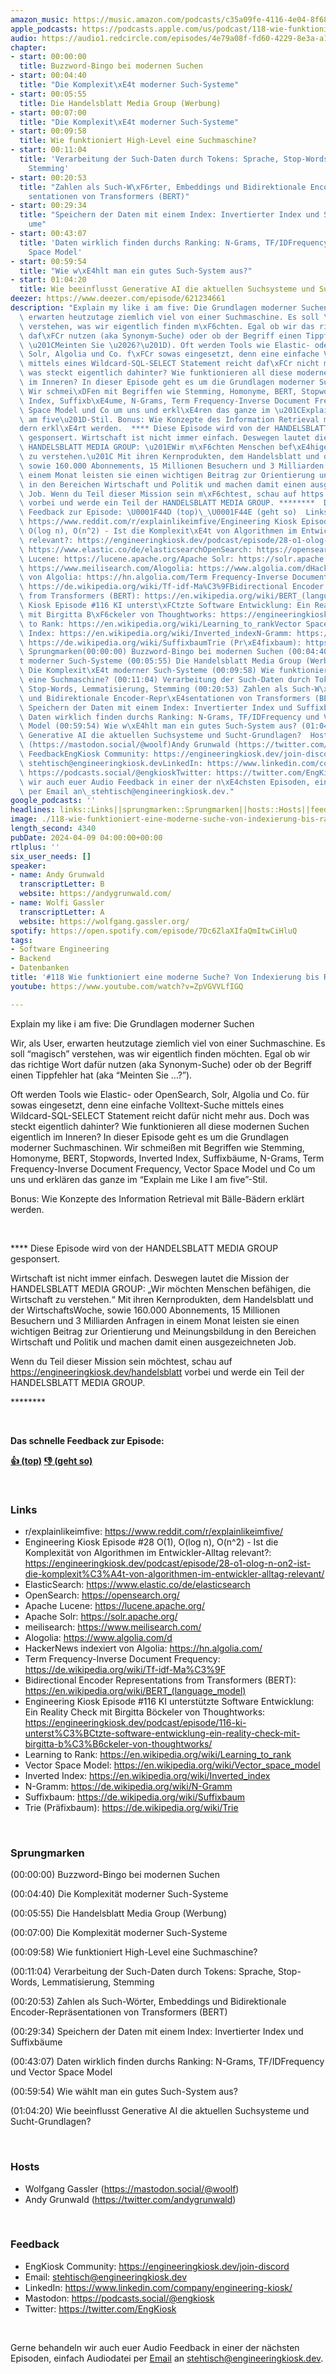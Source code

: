 ```yaml
---
amazon_music: https://music.amazon.com/podcasts/c35a09fe-4116-4e04-8f68-77d61b112e46/episodes/887584b2-f9ff-4b60-9351-71838e5d75bf/engineering-kiosk-118-wie-funktioniert-eine-moderne-suche-von-indexierung-bis-ranking
apple_podcasts: https://podcasts.apple.com/us/podcast/118-wie-funktioniert-eine-moderne-suche-von-indexierung/id1603082924?i=1000651847129&uo=4
audio: https://audio1.redcircle.com/episodes/4e79a08f-fd60-4229-8e3a-a1ff36c6e7d0/stream.mp3
chapter:
- start: 00:00:00
  title: Buzzword-Bingo bei modernen Suchen
- start: 00:04:40
  title: "Die Komplexit\xE4t moderner Such-Systeme"
- start: 00:05:55
  title: Die Handelsblatt Media Group (Werbung)
- start: 00:07:00
  title: "Die Komplexit\xE4t moderner Such-Systeme"
- start: 00:09:58
  title: Wie funktioniert High-Level eine Suchmaschine?
- start: 00:11:04
  title: 'Verarbeitung der Such-Daten durch Tokens: Sprache, Stop-Words, Lemmatisierung,
    Stemming'
- start: 00:20:53
  title: "Zahlen als Such-W\xF6rter, Embeddings und Bidirektionale Encoder-Repr\xE4\
    sentationen von Transformers (BERT)"
- start: 00:29:34
  title: "Speichern der Daten mit einem Index: Invertierter Index und Suffixb\xE4\
    ume"
- start: 00:43:07
  title: 'Daten wirklich finden durchs Ranking: N-Grams, TF/IDFrequency und Vector
    Space Model'
- start: 00:59:54
  title: "Wie w\xE4hlt man ein gutes Such-System aus?"
- start: 01:04:20
  title: Wie beeinflusst Generative AI die aktuellen Suchsysteme und Sucht-Grundlagen?
deezer: https://www.deezer.com/episode/621234661
description: "Explain my like i am five: Die Grundlagen moderner Suchen Wir, als User,\
  \ erwarten heutzutage ziemlich viel von einer Suchmaschine. Es soll \u201Cmagisch\u201D\
  \ verstehen, was wir eigentlich finden m\xF6chten. Egal ob wir das richtige Wort\
  \ daf\xFCr nutzen (aka Synonym-Suche) oder ob der Begriff einen Tippfehler hat (aka\
  \ \u201CMeinten Sie \u2026?\u201D). Oft werden Tools wie Elastic- oder OpenSearch,\
  \ Solr, Algolia und Co. f\xFCr sowas eingesetzt, denn eine einfache Volltext-Suche\
  \ mittels eines Wildcard-SQL-SELECT Statement reicht daf\xFCr nicht mehr aus. Doch\
  \ was steckt eigentlich dahinter? Wie funktionieren all diese modernen Suchen eigentlich\
  \ im Inneren? In dieser Episode geht es um die Grundlagen moderner Suchmaschinen.\
  \ Wir schmei\xDFen mit Begriffen wie Stemming, Homonyme, BERT, Stopwords, Inverted\
  \ Index, Suffixb\xE4ume, N-Grams, Term Frequency-Inverse Document Frequency, Vector\
  \ Space Model und Co um uns und erkl\xE4ren das ganze im \u201CExplain me Like I\
  \ am five\u201D-Stil. Bonus: Wie Konzepte des Information Retrieval mit B\xE4lle-B\xE4\
  dern erkl\xE4rt werden.  **** Diese Episode wird von der HANDELSBLATT MEDIA GROUP\
  \ gesponsert. Wirtschaft ist nicht immer einfach. Deswegen lautet die Mission der\
  \ HANDELSBLATT MEDIA GROUP: \u201EWir m\xF6chten Menschen bef\xE4higen, die Wirtschaft\
  \ zu verstehen.\u201C Mit ihren Kernprodukten, dem Handelsblatt und der WirtschaftsWoche,\
  \ sowie 160.000 Abonnements, 15 Millionen Besuchern und 3 Milliarden Anfragen in\
  \ einem Monat leisten sie einen wichtigen Beitrag zur Orientierung und Meinungsbildung\
  \ in den Bereichen Wirtschaft und Politik und machen damit einen ausgezeichneten\
  \ Job. Wenn du Teil dieser Mission sein m\xF6chtest, schau auf https://engineeringkiosk.dev/handelsblatt\
  \ vorbei und werde ein Teil der HANDELSBLATT MEDIA GROUP. ********  Das schnelle\
  \ Feedback zur Episode: \U0001F44D (top)\_\U0001F44E (geht so)  Linksr/explainlikeimfive:\
  \ https://www.reddit.com/r/explainlikeimfive/Engineering Kiosk Episode #28 O(1),\
  \ O(log n), O(n^2) - Ist die Komplexit\xE4t von Algorithmen im Entwickler-Alltag\
  \ relevant?: https://engineeringkiosk.dev/podcast/episode/28-o1-olog-n-on2-ist-die-komplexit%C3%A4t-von-algorithmen-im-entwickler-alltag-relevant/ElasticSearch:\
  \ https://www.elastic.co/de/elasticsearchOpenSearch: https://opensearch.org/Apache\
  \ Lucene: https://lucene.apache.org/Apache Solr: https://solr.apache.org/meilisearch:\
  \ https://www.meilisearch.com/Alogolia: https://www.algolia.com/dHackerNews indexiert\
  \ von Algolia: https://hn.algolia.com/Term Frequency-Inverse Document Frequency:\
  \ https://de.wikipedia.org/wiki/Tf-idf-Ma%C3%9FBidirectional Encoder Representations\
  \ from Transformers (BERT): https://en.wikipedia.org/wiki/BERT_(language_model)Engineering\
  \ Kiosk Episode #116 KI unterst\xFCtzte Software Entwicklung: Ein Reality Check\
  \ mit Birgitta B\xF6ckeler von Thoughtworks: https://engineeringkiosk.dev/podcast/episode/116-ki-unterst%C3%BCtzte-software-entwicklung-ein-reality-check-mit-birgitta-b%C3%B6ckeler-von-thoughtworks/Learning\
  \ to Rank: https://en.wikipedia.org/wiki/Learning_to_rankVector Space Model: https://en.wikipedia.org/wiki/Vector_space_modelInverted\
  \ Index: https://en.wikipedia.org/wiki/Inverted_indexN-Gramm: https://de.wikipedia.org/wiki/N-GrammSuffixbaum:\
  \ https://de.wikipedia.org/wiki/SuffixbaumTrie (Pr\xE4fixbaum): https://de.wikipedia.org/wiki/Trie\
  \ Sprungmarken(00:00:00) Buzzword-Bingo bei modernen Suchen (00:04:40) Die Komplexit\xE4\
  t moderner Such-Systeme (00:05:55) Die Handelsblatt Media Group (Werbung) (00:07:00)\
  \ Die Komplexit\xE4t moderner Such-Systeme (00:09:58) Wie funktioniert High-Level\
  \ eine Suchmaschine? (00:11:04) Verarbeitung der Such-Daten durch Tokens: Sprache,\
  \ Stop-Words, Lemmatisierung, Stemming (00:20:53) Zahlen als Such-W\xF6rter, Embeddings\
  \ und Bidirektionale Encoder-Repr\xE4sentationen von Transformers (BERT) (00:29:34)\
  \ Speichern der Daten mit einem Index: Invertierter Index und Suffixb\xE4ume (00:43:07)\
  \ Daten wirklich finden durchs Ranking: N-Grams, TF/IDFrequency und Vector Space\
  \ Model (00:59:54) Wie w\xE4hlt man ein gutes Such-System aus? (01:04:20) Wie beeinflusst\
  \ Generative AI die aktuellen Suchsysteme und Sucht-Grundlagen?  HostsWolfgang Gassler\
  \ (https://mastodon.social/@woolf)Andy Grunwald (https://twitter.com/andygrunwald)\
  \ FeedbackEngKiosk Community: https://engineeringkiosk.dev/join-discord\_Email:\
  \ stehtisch@engineeringkiosk.devLinkedIn: https://www.linkedin.com/company/engineering-kiosk/Mastodon:\
  \ https://podcasts.social/@engkioskTwitter: https://twitter.com/EngKiosk Gerne behandeln\
  \ wir auch euer Audio Feedback in einer der n\xE4chsten Episoden, einfach Audiodatei\
  \ per Email an\_stehtisch@engineeringkiosk.dev."
google_podcasts: ''
headlines: links::Links||sprungmarken::Sprungmarken||hosts::Hosts||feedback::Feedback
image: ./118-wie-funktioniert-eine-moderne-suche-von-indexierung-bis-ranking.jpg
length_second: 4340
pubDate: 2024-04-09 04:00:00+00:00
rtlplus: ''
six_user_needs: []
speaker:
- name: Andy Grunwald
  transcriptLetter: B
  website: https://andygrunwald.com/
- name: Wolfi Gassler
  transcriptLetter: A
  website: https://wolfgang.gassler.org/
spotify: https://open.spotify.com/episode/7Dc6ZlaXIfaQmItwCiHluQ
tags:
- Software Engineering
- Backend
- Datenbanken
title: '#118 Wie funktioniert eine moderne Suche? Von Indexierung bis Ranking'
youtube: https://www.youtube.com/watch?v=ZpVGVVLfIGQ

---
```

<p>Explain my like i am five: Die Grundlagen moderner Suchen</p><p>Wir, als User, erwarten heutzutage ziemlich viel von einer Suchmaschine. Es soll “magisch” verstehen, was wir eigentlich finden möchten. Egal ob wir das richtige Wort dafür nutzen (aka Synonym-Suche) oder ob der Begriff einen Tippfehler hat (aka “Meinten Sie …?”).</p><p>Oft werden Tools wie Elastic- oder OpenSearch, Solr, Algolia und Co. für sowas eingesetzt, denn eine einfache Volltext-Suche mittels eines Wildcard-SQL-SELECT Statement reicht dafür nicht mehr aus. Doch was steckt eigentlich dahinter? Wie funktionieren all diese modernen Suchen eigentlich im Inneren? In dieser Episode geht es um die Grundlagen moderner Suchmaschinen. Wir schmeißen mit Begriffen wie Stemming, Homonyme, BERT, Stopwords, Inverted Index, Suffixbäume, N-Grams, Term Frequency-Inverse Document Frequency, Vector Space Model und Co um uns und erklären das ganze im “Explain me Like I am five”-Stil.</p><p>Bonus: Wie Konzepte des Information Retrieval mit Bälle-Bädern erklärt werden.</p><p><br></p><p>**** Diese Episode wird von der HANDELSBLATT MEDIA GROUP gesponsert.</p><p>Wirtschaft ist nicht immer einfach. Deswegen lautet die Mission der HANDELSBLATT MEDIA GROUP: „Wir möchten Menschen befähigen, die Wirtschaft zu verstehen.“ Mit ihren Kernprodukten, dem Handelsblatt und der WirtschaftsWoche, sowie 160.000 Abonnements, 15 Millionen Besuchern und 3 Milliarden Anfragen in einem Monat leisten sie einen wichtigen Beitrag zur Orientierung und Meinungsbildung in den Bereichen Wirtschaft und Politik und machen damit einen ausgezeichneten Job.</p><p>Wenn du Teil dieser Mission sein möchtest, schau auf<a href="https://engineeringkiosk.dev/handelsblatt"> https://engineeringkiosk.dev/handelsblatt</a> vorbei und werde ein Teil der HANDELSBLATT MEDIA GROUP.</p><p>********</p><p><br></p><p><strong>Das schnelle Feedback zur Episode:</strong></p><p><a href="https://api.openpodcast.dev/feedback/118/upvote" rel="nofollow"><strong>👍 (top)</strong></a><strong> </strong><a href="https://api.openpodcast.dev/feedback/118/downvote" rel="nofollow"><strong>👎 (geht so)</strong></a></p><p><br></p><h3 id="links">Links</h3><ul><li>r/explainlikeimfive: <a href="https://www.reddit.com/r/explainlikeimfive/" rel="nofollow">https://www.reddit.com/r/explainlikeimfive/</a></li><li>Engineering Kiosk Episode #28 O(1), O(log n), O(n^2) - Ist die Komplexität von Algorithmen im Entwickler-Alltag relevant?: <a href="https://engineeringkiosk.dev/podcast/episode/28-o1-olog-n-on2-ist-die-komplexit%C3%A4t-von-algorithmen-im-entwickler-alltag-relevant/">https://engineeringkiosk.dev/podcast/episode/28-o1-olog-n-on2-ist-die-komplexit%C3%A4t-von-algorithmen-im-entwickler-alltag-relevant/</a></li><li>ElasticSearch: <a href="https://www.elastic.co/de/elasticsearch" rel="nofollow">https://www.elastic.co/de/elasticsearch</a></li><li>OpenSearch: <a href="https://opensearch.org/" rel="nofollow">https://opensearch.org/</a></li><li>Apache Lucene: <a href="https://lucene.apache.org/" rel="nofollow">https://lucene.apache.org/</a></li><li>Apache Solr: <a href="https://solr.apache.org/" rel="nofollow">https://solr.apache.org/</a></li><li>meilisearch: <a href="https://www.meilisearch.com/" rel="nofollow">https://www.meilisearch.com/</a></li><li>Alogolia: <a href="https://www.algolia.com/d" rel="nofollow">https://www.algolia.com/d</a></li><li>HackerNews indexiert von Algolia: <a href="https://hn.algolia.com/" rel="nofollow">https://hn.algolia.com/</a></li><li>Term Frequency-Inverse Document Frequency: <a href="https://de.wikipedia.org/wiki/Tf-idf-Ma%C3%9F" rel="nofollow">https://de.wikipedia.org/wiki/Tf-idf-Ma%C3%9F</a></li><li>Bidirectional Encoder Representations from Transformers (BERT): <a href="https://en.wikipedia.org/wiki/BERT_(language_model)" rel="nofollow">https://en.wikipedia.org/wiki/BERT_(language_model)</a></li><li>Engineering Kiosk Episode #116 KI unterstützte Software Entwicklung: Ein Reality Check mit Birgitta Böckeler von Thoughtworks: <a href="https://engineeringkiosk.dev/podcast/episode/116-ki-unterst%C3%BCtzte-software-entwicklung-ein-reality-check-mit-birgitta-b%C3%B6ckeler-von-thoughtworks/">https://engineeringkiosk.dev/podcast/episode/116-ki-unterst%C3%BCtzte-software-entwicklung-ein-reality-check-mit-birgitta-b%C3%B6ckeler-von-thoughtworks/</a></li><li>Learning to Rank: <a href="https://en.wikipedia.org/wiki/Learning_to_rank" rel="nofollow">https://en.wikipedia.org/wiki/Learning_to_rank</a></li><li>Vector Space Model: <a href="https://en.wikipedia.org/wiki/Vector_space_model" rel="nofollow">https://en.wikipedia.org/wiki/Vector_space_model</a></li><li>Inverted Index: <a href="https://en.wikipedia.org/wiki/Inverted_index" rel="nofollow">https://en.wikipedia.org/wiki/Inverted_index</a></li><li>N-Gramm: <a href="https://de.wikipedia.org/wiki/N-Gramm" rel="nofollow">https://de.wikipedia.org/wiki/N-Gramm</a></li><li>Suffixbaum: <a href="https://de.wikipedia.org/wiki/Suffixbaum" rel="nofollow">https://de.wikipedia.org/wiki/Suffixbaum</a></li><li>Trie (Präfixbaum): <a href="https://de.wikipedia.org/wiki/Trie" rel="nofollow">https://de.wikipedia.org/wiki/Trie</a></li></ul><p><br></p><h3 id="sprungmarken">Sprungmarken</h3><p>(00:00:00) Buzzword-Bingo bei modernen Suchen</p><p>(00:04:40) Die Komplexität moderner Such-Systeme</p><p>(00:05:55) Die Handelsblatt Media Group (Werbung)</p><p>(00:07:00) Die Komplexität moderner Such-Systeme</p><p>(00:09:58) Wie funktioniert High-Level eine Suchmaschine?</p><p>(00:11:04) Verarbeitung der Such-Daten durch Tokens: Sprache, Stop-Words, Lemmatisierung, Stemming</p><p>(00:20:53) Zahlen als Such-Wörter, Embeddings und Bidirektionale Encoder-Repräsentationen von Transformers (BERT)</p><p>(00:29:34) Speichern der Daten mit einem Index: Invertierter Index und Suffixbäume</p><p>(00:43:07) Daten wirklich finden durchs Ranking: N-Grams, TF/IDFrequency und Vector Space Model</p><p>(00:59:54) Wie wählt man ein gutes Such-System aus?</p><p>(01:04:20) Wie beeinflusst Generative AI die aktuellen Suchsysteme und Sucht-Grundlagen?</p><p><br></p><h3 id="hosts">Hosts</h3><ul><li>Wolfgang Gassler (<a href="https://mastodon.social/@woolf" rel="nofollow">https://mastodon.social/@woolf</a>)</li><li>Andy Grunwald (<a href="https://twitter.com/andygrunwald" rel="nofollow">https://twitter.com/andygrunwald</a>)</li></ul><p><br></p><h3 id="feedback">Feedback</h3><ul><li>EngKiosk Community: <a href="https://engineeringkiosk.dev/join-discord">https://engineeringkiosk.dev/join-discord</a> </li><li>Email: <a href="mailto:stehtisch@engineeringkiosk.dev" rel="nofollow">stehtisch@engineeringkiosk.dev</a></li><li>LinkedIn: <a href="https://www.linkedin.com/company/engineering-kiosk/" rel="nofollow">https://www.linkedin.com/company/engineering-kiosk/</a></li><li>Mastodon: <a href="https://podcasts.social/@engkiosk" rel="nofollow">https://podcasts.social/@engkiosk</a></li><li>Twitter: <a href="https://twitter.com/EngKiosk" rel="nofollow">https://twitter.com/EngKiosk</a></li></ul><p><br></p><p>Gerne behandeln wir auch euer Audio Feedback in einer der nächsten Episoden, einfach Audiodatei per <a href="https://engineeringkiosk.dev/kontakt/">Email</a> an <a href="mailto:stehtisch@engineeringkiosk.dev" rel="nofollow">stehtisch@engineeringkiosk.dev</a>.</p>